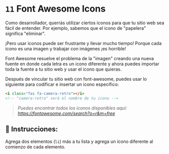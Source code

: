 # `11` Font Awesome Icons

Como desarrollador, querrás utilizar ciertos iconos para que tu sitio web sea fácil de entender. Por ejemplo, sabemos que el icono de "papelera" significa "eliminar".

¡Pero usar iconos puede ser frustrante y llevar mucho tiempo! Porque cada icono es una imagen y trabajar con imágenes ¡es horrible!

Font Awesome resuelve el problema de la "imagen" creando una nueva fuente en donde cada letra es un icono diferente y ahora puedes importar toda la fuente a tu sitio web y usar el icono que quieras.

Después de vincular tu sitio web con font-awesome, puedes usar lo siguiente para codificar e insertar un icono específico:

```html
<i class="fas fa-camera-retro"></i> 
<!-- "camera-retro" será el nombre de tu icono -->
```

> *Puedes encontrar todos los iconos disponibles aquí: https://fontawesome.com/search?o=r&m=free*


## 📝 Instrucciones:

Agrega dos elementos (`li`) más a tu lista y agrega un icono diferente al comienzo de cada elemento.

